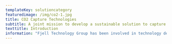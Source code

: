```yaml
---
templateKey: solutioncategory
featuredimage: /img/co2-1.jpg
title: CO2 Capture Technologies
subtitle: A joint mission to develop a sustainable solution to capture CO2
texttitle: Introduction
information: "Fjell Technology Group has been involved in technology development for CO2-capturing since 2008. Currently we are heading three projects for capturing CO2.\r\n\n\rOne project is within the 3C-area, using amine as sorbent. Our main goal is to reduce size and weight compared to traditional carbon capture Technology. The other two use Carbonate looping, featuring state of the art Nano-Technology.\r\n\nWe have also recently started development of technology for Green Hydrogen production (Producing Hydrogen without emitting CO2).\r\n\n\rOur CO2 Capture Technology includes (click to learn more):\r\n\n\rCompact CO2 Capturing (Amine-based)\r\n\nCapturing CO2 using Nano Technology\r\n\nGreen Hydrogen production"
---
```


